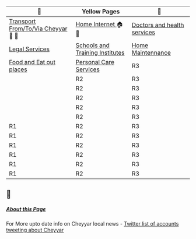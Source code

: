 |      🚧                                               |  **Yellow Pages**  | 📒  |
|-------------------------------------------------------------------|----|----|
|[Transport From/To/Via Cheyyar ](/Yellow_Pages/Bus_Taxi_Auto.md) 🚌 🚙 | [Home Internet ](/Yellow_Pages/Home_Internet.md) 🏠 📶 | [Doctors and health services](/Yellow_Pages/Health.md) |
|[Legal Services](/Yellow_Pages/Legal.md) | [Schools and Training Institutes](/Yellow_Pages/Education.md) | [Home Maintennance ](/Yellow_Pages/Home_Maintennance.md) |
| [Food and Eat out places](/Yellow_Pages/Food.md)| [Personal Care Services](/Yellow_Pages/Personals.md) | R3 |
| | R2 | R3 |
| | R2 | R3 |
| | R2 | R3 |
| | R2 | R3 |
| | R2 | R3 |
|R1 | R2 | R3 |
|R1 | R2 | R3 |
|R1 | R2 | R3 |
|R1 | R2 | R3 |
|R1 | R2 | R3 |
|R1 | R2 | R3 |

## 📶 

##### [About this Page](/About_this_Page.md)  
For More upto date info on Cheyyar local news  - [Twitter list of accounts tweeting about Cheyyar](https://twitter.com/i/lists/1468486874947751940)
